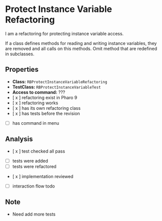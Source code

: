 # Protect Instance Variable Refactoring

I am a refactoring for protecting instance variable access.

If a class defines methods for reading and writing instance variables, they are removed and all calls on this methods.
Omit method that are redefined in subclasses.

## Properties

- **Class:** ```RBProtectInstanceVariableRefactoring```
- **TestClass:** ```RBProtectInstanceVariableTest```
- **Access to command:** ???
- [ x ] refactoring exist in Pharo 9
- [ x ] refactoring works 
- [ x ] has its own refactoring class  
- [ x ] has tests before the revision
- [  ] has command in menu

## Analysis

- [ x ] test checked all pass
- [  ] tests were added
- [  ] tests were refactored
- [ x ] implementation reviewed
- [ ] interaction flow todo

## Note

- Need add more tests